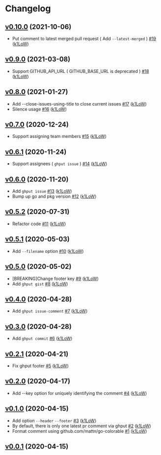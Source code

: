 # Changelog

## [v0.10.0](https://github.com/k1LoW/ghput/compare/v0.9.0...v0.10.0) (2021-10-06)

* Put comment to latest merged pull request ( Add `--latest-merged` ) [#19](https://github.com/k1LoW/ghput/pull/19) ([k1LoW](https://github.com/k1LoW))

## [v0.9.0](https://github.com/k1LoW/ghput/compare/v0.8.0...v0.9.0) (2021-03-08)

* Support GITHUB_API_URL ( GITHUB_BASE_URL is deprecated ) [#18](https://github.com/k1LoW/ghput/pull/18) ([k1LoW](https://github.com/k1LoW))

## [v0.8.0](https://github.com/k1LoW/ghput/compare/v0.7.0...v0.8.0) (2021-01-27)

* Add --close-issues-using-title to close current issues [#17](https://github.com/k1LoW/ghput/pull/17) ([k1LoW](https://github.com/k1LoW))
* Silence usage [#16](https://github.com/k1LoW/ghput/pull/16) ([k1LoW](https://github.com/k1LoW))

## [v0.7.0](https://github.com/k1LoW/ghput/compare/v0.6.1...v0.7.0) (2020-12-24)

* Support assigning team members [#15](https://github.com/k1LoW/ghput/pull/15) ([k1LoW](https://github.com/k1LoW))

## [v0.6.1](https://github.com/k1LoW/ghput/compare/v0.6.0...v0.6.1) (2020-11-24)

* Support assignees ( `ghput issue` ) [#14](https://github.com/k1LoW/ghput/pull/14) ([k1LoW](https://github.com/k1LoW))

## [v0.6.0](https://github.com/k1LoW/ghput/compare/v0.5.2...v0.6.0) (2020-11-20)

* Add `ghput issue` [#13](https://github.com/k1LoW/ghput/pull/13) ([k1LoW](https://github.com/k1LoW))
* Bump up go and pkg version [#12](https://github.com/k1LoW/ghput/pull/12) ([k1LoW](https://github.com/k1LoW))

## [v0.5.2](https://github.com/k1LoW/ghput/compare/v0.5.1...v0.5.2) (2020-07-31)

* Refactor code [#11](https://github.com/k1LoW/ghput/pull/11) ([k1LoW](https://github.com/k1LoW))

## [v0.5.1](https://github.com/k1LoW/ghput/compare/v0.5.0...v0.5.1) (2020-05-03)

* Add `--filename` option [#10](https://github.com/k1LoW/ghput/pull/10) ([k1LoW](https://github.com/k1LoW))

## [v0.5.0](https://github.com/k1LoW/ghput/compare/v0.4.0...v0.5.0) (2020-05-02)

* [BREAKING]Change footer key [#9](https://github.com/k1LoW/ghput/pull/9) ([k1LoW](https://github.com/k1LoW))
* Add `ghput gist` [#8](https://github.com/k1LoW/ghput/pull/8) ([k1LoW](https://github.com/k1LoW))

## [v0.4.0](https://github.com/k1LoW/ghput/compare/v0.3.0...v0.4.0) (2020-04-28)

* Add `ghput issue-comment` [#7](https://github.com/k1LoW/ghput/pull/7) ([k1LoW](https://github.com/k1LoW))

## [v0.3.0](https://github.com/k1LoW/ghput/compare/v0.2.1...v0.3.0) (2020-04-28)

* Add `ghput commit` [#6](https://github.com/k1LoW/ghput/pull/6) ([k1LoW](https://github.com/k1LoW))

## [v0.2.1](https://github.com/k1LoW/ghput/compare/v0.2.0...v0.2.1) (2020-04-21)

* Fix ghput footer [#5](https://github.com/k1LoW/ghput/pull/5) ([k1LoW](https://github.com/k1LoW))

## [v0.2.0](https://github.com/k1LoW/ghput/compare/v0.1.0...v0.2.0) (2020-04-17)

* Add --key option for uniquely identifying the comment [#4](https://github.com/k1LoW/ghput/pull/4) ([k1LoW](https://github.com/k1LoW))

## [v0.1.0](https://github.com/k1LoW/ghput/compare/v0.0.1...v0.1.0) (2020-04-15)

* Add option `--header` `--footer` [#3](https://github.com/k1LoW/ghput/pull/3) ([k1LoW](https://github.com/k1LoW))
* By default, there is only one latest pr comment via ghput [#2](https://github.com/k1LoW/ghput/pull/2) ([k1LoW](https://github.com/k1LoW))
* Format comment using github.com/mattn/go-colorable [#1](https://github.com/k1LoW/ghput/pull/1) ([k1LoW](https://github.com/k1LoW))

## [v0.0.1](https://github.com/k1LoW/ghput/compare/175bc1d55020...v0.0.1) (2020-04-15)

